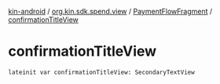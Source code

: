 [kin-android](../../index.md) / [org.kin.sdk.spend.view](../index.md) / [PaymentFlowFragment](index.md) / [confirmationTitleView](./confirmation-title-view.md)

# confirmationTitleView

`lateinit var confirmationTitleView: SecondaryTextView`